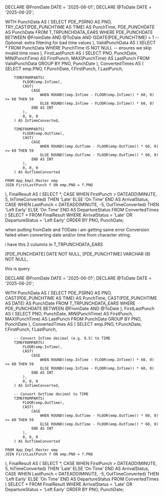 DECLARE @FromDate DATE = '2025-06-01';
DECLARE @ToDate DATE = '2025-06-20';

WITH PunchData AS (
    SELECT
        PDE_PSRNO AS PNO,
        TRY_CAST(PDE_PUNCHTIME AS TIME) AS PunchTime,
        PDE_PUNCHDATE AS PunchDate
    FROM T_TRPUNCHDATA_EARS
    WHERE PDE_PUNCHDATE BETWEEN @FromDate AND @ToDate
      AND ISDATE(PDE_PUNCHTIME) = 1 -- Optional: extra filtering for bad time values
),
ValidPunchData AS (
    SELECT *
    FROM PunchData
    WHERE PunchTime IS NOT NULL -- ensures we skip invalid time rows
),
FirstLastPunch AS (
    SELECT
        PNO,
        PunchDate,
        MIN(PunchTime) AS FirstPunch,
        MAX(PunchTime) AS LastPunch
    FROM ValidPunchData
    GROUP BY PNO, PunchDate
),
ConvertedTimes AS (
    SELECT
        emp.PNO,
        f.PunchDate,
        f.FirstPunch,
        f.LastPunch,

        TIMEFROMPARTS(
            FLOOR(emp.InTime),
            CAST(
                CASE 
                    WHEN ROUND((emp.InTime - FLOOR(emp.InTime)) * 60, 0) >= 60 THEN 59
                    ELSE ROUND((emp.InTime - FLOOR(emp.InTime)) * 60, 0)
                END AS INT
            ),
            0, 0, 0
        ) AS InTimeConverted,

        TIMEFROMPARTS(
            FLOOR(emp.OutTime),
            CAST(
                CASE 
                    WHEN ROUND((emp.OutTime - FLOOR(emp.OutTime)) * 60, 0) >= 60 THEN 59
                    ELSE ROUND((emp.OutTime - FLOOR(emp.OutTime)) * 60, 0)
                END AS INT
            ),
            0, 0, 0
        ) AS OutTimeConverted

    FROM App_Empl_Master emp
    JOIN FirstLastPunch f ON emp.PNO = f.PNO
),
FinalResult AS (
    SELECT *,
        CASE 
            WHEN FirstPunch > DATEADD(MINUTE, 5, InTimeConverted) THEN 'Late'
            ELSE 'On Time'
        END AS ArrivalStatus,
        CASE 
            WHEN LastPunch < DATEADD(MINUTE, -5, OutTimeConverted) THEN 'Left Early'
            ELSE 'On Time'
        END AS DepartureStatus
    FROM ConvertedTimes
)
SELECT *
FROM FinalResult
WHERE ArrivalStatus = 'Late' OR DepartureStatus = 'Left Early'
ORDER BY PNO, PunchDate;




when putting fromDate and TODate i am getting same error 
Conversion failed when converting date and/or time from character string.


i have this 2 columns in T_TRPUNCHDATA_EARS 

 [PDE_PUNCHDATE] DATE         NOT NULL,
 [PDE_PUNCHTIME] VARCHAR (8)  NOT NULL,

this is query

DECLARE @FromDate DATE = '2025-06-01';
DECLARE @ToDate DATE = '2025-06-20';

WITH PunchData AS (
    SELECT
        PDE_PSRNO AS PNO,
        CAST(PDE_PUNCHTIME AS TIME) AS PunchTime,
        CAST(PDE_PUNCHTIME AS DATE) AS PunchDate
    FROM T_TRPUNCHDATA_EARS
    WHERE PDE_PUNCHDATE BETWEEN @FromDate AND @ToDate
),
FirstLastPunch AS (
    SELECT
        PNO,
        PunchDate,
        MIN(PunchTime) AS FirstPunch,
        MAX(PunchTime) AS LastPunch
    FROM PunchData
    GROUP BY PNO, PunchDate
),
ConvertedTimes AS (
    SELECT
        emp.PNO,
        f.PunchDate,
        f.FirstPunch,
        f.LastPunch,

        -- Convert InTime decimal (e.g. 9.5) to TIME
        TIMEFROMPARTS(
            FLOOR(emp.InTime),
            CAST(
                CASE 
                    WHEN ROUND((emp.InTime - FLOOR(emp.InTime)) * 60, 0) >= 60 THEN 59
                    ELSE ROUND((emp.InTime - FLOOR(emp.InTime)) * 60, 0)
                END AS INT
            ),
            0, 0, 0
        ) AS InTimeConverted,

        -- Convert OutTime decimal to TIME
        TIMEFROMPARTS(
            FLOOR(emp.OutTime),
            CAST(
                CASE 
                    WHEN ROUND((emp.OutTime - FLOOR(emp.OutTime)) * 60, 0) >= 60 THEN 59
                    ELSE ROUND((emp.OutTime - FLOOR(emp.OutTime)) * 60, 0)
                END AS INT
            ),
            0, 0, 0
        ) AS OutTimeConverted

    FROM App_Empl_Master emp
    JOIN FirstLastPunch f ON emp.PNO = f.PNO
),
FinalResult AS (
    SELECT *,
        CASE 
            WHEN FirstPunch > DATEADD(MINUTE, 5, InTimeConverted) THEN 'Late'
            ELSE 'On Time'
        END AS ArrivalStatus,
        CASE 
            WHEN LastPunch < DATEADD(MINUTE, -5, OutTimeConverted) THEN 'Left Early'
            ELSE 'On Time'
        END AS DepartureStatus
    FROM ConvertedTimes
)
SELECT *
FROM FinalResult
WHERE ArrivalStatus = 'Late' OR DepartureStatus = 'Left Early'
ORDER BY PNO, PunchDate;
